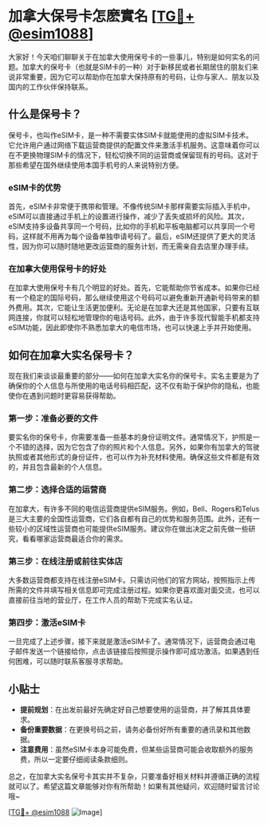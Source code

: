 # 加拿大保号卡怎麽實名 [[TG💪+ @esim1088](https://t.me/s/esim1088)]

大家好！今天咱们聊聊关于在加拿大使用保号卡的一些事儿，特别是如何实名的问题。加拿大的保号卡（也就是SIM卡的一种）对于新移民或者长期居住的朋友们来说非常重要，因为它可以帮助你在加拿大保持原有的号码，让你与家人、朋友以及国内的工作伙伴保持联系。

## 什么是保号卡？

保号卡，也叫作eSIM卡，是一种不需要实体SIM卡就能使用的虚拟SIM卡技术。它允许用户通过网络下载运营商提供的配置文件来激活手机服务。这意味着你可以在不更换物理SIM卡的情况下，轻松切换不同的运营商或保留现有的号码。这对于那些希望在国外继续使用本国手机号的人来说特别方便。

### eSIM卡的优势

首先，eSIM卡非常便于携带和管理。不像传统SIM卡那样需要实际插入手机中，eSIM可以直接通过手机上的设置进行操作，减少了丢失或损坏的风险。其次，eSIM支持多设备共享同一个号码，比如你的手机和平板电脑都可以共享同一个号码，这样就不用再为每个设备单独申请号码了。最后，eSIM还提供了更大的灵活性，因为你可以随时随地更改运营商的服务计划，而无需亲自去店里办理手续。

### 在加拿大使用保号卡的好处

在加拿大使用保号卡有几个明显的好处。首先，它能帮助你节省成本。如果你已经有一个稳定的国际号码，那么继续使用这个号码可以避免重新开通新号码带来的额外费用。其次，它能让生活更加便利。无论是在加拿大还是其他国家，只要有互联网连接，你就可以轻松地管理你的电话号码。此外，由于许多现代智能手机都支持eSIM功能，因此即使你不熟悉加拿大的电信市场，也可以快速上手并开始使用。

## 如何在加拿大实名保号卡？

现在我们来谈谈最重要的部分——如何在加拿大实名你的保号卡。实名主要是为了确保你的个人信息与所使用的电话号码相匹配，这不仅有助于保护你的隐私，也能使你在遇到问题时更容易获得帮助。

### 第一步：准备必要的文件

要实名你的保号卡，你需要准备一些基本的身份证明文件。通常情况下，护照是一个不错的选择，因为它包含了你的照片和个人信息。另外，如果你有加拿大的驾驶执照或者其他形式的身份证件，也可以作为补充材料使用。确保这些文件都是有效的，并且包含最新的个人信息。

### 第二步：选择合适的运营商

在加拿大，有许多不同的电信运营商提供eSIM服务。例如，Bell、Rogers和Telus是三大主要的全国性运营商，它们各自都有自己的优势和服务范围。此外，还有一些较小的区域性运营商也可能提供eSIM服务。建议你在做出决定之前先做一些研究，看看哪家运营商最适合你的需求。

### 第三步：在线注册或前往实体店

大多数运营商都支持在线注册eSIM卡。只需访问他们的官方网站，按照指示上传所需的文件并填写相关信息即可完成注册过程。如果你更喜欢面对面交流，也可以直接前往当地的营业厅，在工作人员的帮助下完成实名认证。

### 第四步：激活eSIM卡

一旦完成了上述步骤，接下来就是激活eSIM卡了。通常情况下，运营商会通过电子邮件发送一个链接给你，点击该链接后按照提示操作即可成功激活。如果遇到任何困难，可以随时联系客服寻求帮助。

## 小贴士

- **提前规划**：在出发前最好先确定好自己想要使用的运营商，并了解其具体要求。
- **备份重要数据**：在更换号码之前，请务必备份好所有重要的通讯录和其他数据。
- **注意费用**：虽然eSIM卡本身可能免费，但某些运营商可能会收取额外的服务费，所以一定要仔细阅读条款细则。

总之，在加拿大实名保号卡其实并不复杂，只要准备好相关材料并遵循正确的流程就可以了。希望这篇文章能够对你有所帮助！如果有其他疑问，欢迎随时留言讨论哦~

[[TG💪+ @esim1088](https://t.me/s/esim1088) ![Image](https://i.postimg.cc/4NQfJmqS/Snipaste-2025-05-13-00-14-12.png)]